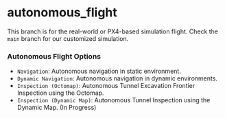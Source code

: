# autonomous_flight

This branch is for the real-world or PX4-based simulation flight. Check the ```main``` branch for our customized simulation.


### Autonomous Flight Options
  - ```Navigation```: Autonomous navigation in static environment.  
  - ```Dynamic Navigation```: Autonomous navigation in dynamic environments.
  - ```Inspection (Octomap)```: Autonomous Tunnel Excavation Frontier Inspection using the Octomap.
  - ```Inspection (Dynamic Map)```: Autonomous Tunnel Inspection using the Dynamic Map. (In Progress)
